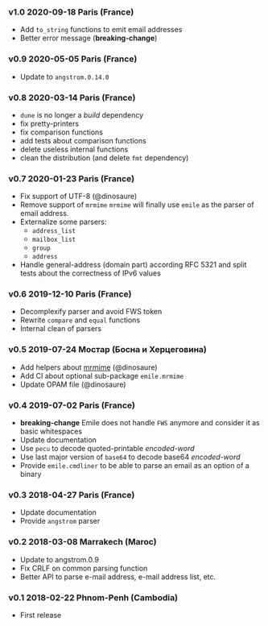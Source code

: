 ### v1.0 2020-09-18 Paris (France)

- Add `to_string` functions to emit email addresses
- Better error message (**breaking-change**)

### v0.9 2020-05-05 Paris (France)

- Update to `angstrom.0.14.0`

### v0.8 2020-03-14 Paris (France)

- `dune` is no longer a _build_ dependency
- fix pretty-printers
- fix comparison functions
- add tests about comparison functions
- delete useless internal functions
- clean the distribution (and delete `fmt` dependency)

### v0.7 2020-01-23 Paris (France)

- Fix support of UTF-8 (@dinosaure)
- Remove support of `mrmime`
  `mrmime` will finally use `emile` as the parser of email address.
- Externalize some parsers:
	+ `address_list`
	+ `mailbox_list`
	+ `group`
	+ `address`
- Handle general-address (domain part) according RFC 5321 and split
  tests about the correctness of IPv6 values

### v0.6 2019-12-10 Paris (France)

- Decomplexify parser and avoid FWS token
- Rewrite `compare` and `equal` functions
- Internal clean of parsers

### v0.5 2019-07-24 Мостар (Боснa и Херцеговина)

- Add helpers about [mrmime](https://github.com/mirage/mrmime.git) (@dinosaure)
- Add CI about optional sub-package `emile.mrmime`
- Update OPAM file (@dinosaure)

### v0.4 2019-07-02 Paris (France)

- **breaking-change** Emile does not handle `FWS` anymore and consider it as basic whitespaces
- Update documentation
- Use `pecu` to decode quoted-printable _encoded-word_
- Use last major version of `base64` to decode base64 _encoded-word_
- Provide `emile.cmdliner` to be able to parse an email as an option of a binary

### v0.3 2018-04-27 Paris (France)

- Update documentation
- Provide `angstrom` parser

### v0.2 2018-03-08 Marrakech (Maroc)

- Update to angstrom.0.9
- Fix CRLF on common parsing function
- Better API to parse e-mail address, e-mail address list, etc.

### v0.1 2018-02-22 Phnom-Penh (Cambodia)

- First release
